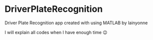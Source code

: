 # DriverPlateRecognition
Driver Plate Recognition app created with using MATLAB by lainyonne

I will explain all codes when I have enough time 😉
